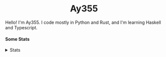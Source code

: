 <h1 align="center"><b>Ay355</b></h1>


Hello! I'm Ay355. I code mostly in Python and Rust, and I'm learning Haskell and Typescript.


#### Some Stats


<details>
<summary>Stats</summary>
<br>
 
<a href="https://github.com/Ay-355">
 <img align="center" src="https://github-readme-stats.vercel.app/api?username=Ay-355&theme=tokyonight&show_icons=true&count_private=true&hide_border=true" />
</a><a href="https://github.com/Ay-355">
  <img align="center" src="https://github-readme-stats.vercel.app/api/top-langs/?username=Ay-355&hide=toml,yaml,cmake&layout=compact&langs_count=8&theme=tokyonight&hide_border=true" />
</a>

 
&nbsp; <!-- Space character to put some space between the different stat types. -->

 
<!--START_SECTION:waka-->
![Code Time](http://img.shields.io/badge/Code%20Time-270%20hrs%2025%20mins-blue)

**🐱 My GitHub Data** 

> 🏆 0 Contributions in the Year 2023
 > 
> 📦 1.4 kB Used in GitHub's Storage 
 > 
> 🚫 Not Opted to Hire
 > 
> 📜 11 Public Repositories 
 > 
> 🔑 3 Private Repositories  
 > 
**I'm a Night 🦉** 

```text
🌞 Morning       18 commits       ██░░░░░░░░░░░░░░░░░░░░░░░   09.68 % 
🌆 Daytime       73 commits       █████████░░░░░░░░░░░░░░░░   39.25 % 
🌃 Evening       91 commits       ████████████░░░░░░░░░░░░░   48.92 % 
🌙 Night          4 commits       ░░░░░░░░░░░░░░░░░░░░░░░░░   02.15 % 

```
📅 **I'm Most Productive on Monday** 

```text
Monday          32 commits       ████░░░░░░░░░░░░░░░░░░░░░   17.20 % 
Tuesday         30 commits       ████░░░░░░░░░░░░░░░░░░░░░   16.13 % 
Wednesday       30 commits       ████░░░░░░░░░░░░░░░░░░░░░   16.13 % 
Thursday        22 commits       ███░░░░░░░░░░░░░░░░░░░░░░   11.83 % 
Friday          21 commits       ██░░░░░░░░░░░░░░░░░░░░░░░   11.29 % 
Saturday        30 commits       ████░░░░░░░░░░░░░░░░░░░░░   16.13 % 
Sunday          21 commits       ██░░░░░░░░░░░░░░░░░░░░░░░   11.29 % 

```


📊 **This Week I Spent My Time On** 

```text
💬 Programming Languages: 
No Activity Tracked This Week

🔥 Editors: 
No Activity Tracked This Week

🐱‍💻 Projects: 
No Activity Tracked This Week

💻 Operating System: 
No Activity Tracked This Week

```

**I Mostly Code in Python** 

```text
Python                   8 repos             ██████████████████░░░░░░░   72.73 % 
HTML                     1 repo              ██░░░░░░░░░░░░░░░░░░░░░░░   09.09 % 
C++                      1 repo              ██░░░░░░░░░░░░░░░░░░░░░░░   09.09 % 
Rust                     1 repo              ██░░░░░░░░░░░░░░░░░░░░░░░   09.09 % 

```



 Last Updated on 17/02/2023 12:56:45 UTC
<!--END_SECTION:waka-->
</details>
